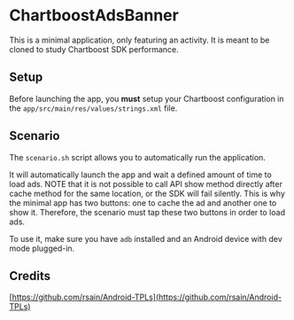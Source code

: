 # ChartboostAdsBanner

This is a minimal application, only featuring an activity. It is meant to be
cloned to study Chartboost SDK performance.

## Setup

Before launching the app, you **must** setup your Chartboost configuration in the `app/src/main/res/values/strings.xml` file.

## Scenario

The `scenario.sh` script allows you to automatically run the application.

It will automatically launch the app and wait a defined amount of time to load ads. NOTE that it is not possible to call API show method directly after cache method for the same location, or the SDK will fail silently. This is why the minimal app has two buttons: one to cache the ad and another one to show it. Therefore, the scenario must tap these two buttons in order to load ads.

To use it, make sure you have `adb` installed and an Android device with dev mode plugged-in.

## Credits

[https://github.com/rsain/Android-TPLs](https://github.com/rsain/Android-TPLs)

